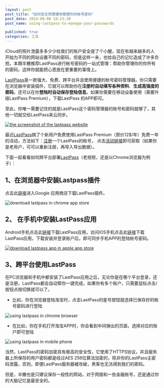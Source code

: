 ```yaml
---
layout: post
post_title: "如何安全而便捷地管理你的帐号密码"
post_date: 2014-09-08 10:23:30
post_name: using-lastpass-to-manage-your-passwords

published: true
categories: 工具
---
```




iCloud的照片泄露多多少少给我们的账户安全提了个小醒，现在有越来越多的人开始为不同的网站设置不同的密码，但是这样一来，也给自己的记忆造成了许多负担。本期半撇推荐LastPass进行帐号密码的一站式管理：帮助你管理你的你所有的密码，这样你就能把心思放在更重要的事情上。

[LastPlass](https://lastpass.com/)是一款强大、免费、跨平台并且使用便捷的帐号密码管理器。你只需要在浏览器中安装插件，它就可以帮助你在**注册时自动填写各种资料**、**生成高强度的密码**，还可以在你**登陆时自动保存登陆信息**。如果你需要在移动设备使用（需要升级LastPass Premium），下载LastPass 的APP即可。

至此，你唯一需要记住的就是LastPass这个密码管理器的账号和密码就够了，其他一切就交给LastPass来云同步。

[![the screenshot of the lastpass website](http://7arnhx.com1.z0.glb.clouddn.com/wp-content/uploads/2014/09/the-screenshot-of-the-lastpass-website-600x304.jpg)](http://7arnhx.com1.z0.glb.clouddn.com/wp-content/uploads/2014/09/the-screenshot-of-the-lastpass-website.jpg)

最近[LastPass](https://lastpass.com/)搞了个新用户免费使用LastPass Premium（原价12$/年）免费一年的活动，方法如下：[注册](https://lastpass.com/create_account.php?fromloginpage=1)一个LastPass的帐号， 点击[活动链接](https://lastpass.com/promo.php?n=AppSumo&amp;h=5395864c42a0ae0fe571f914852e9dd2bc5b5b218e9d15bee277029d8d0a81c5)即可获取（如果你是老用户，可可以重新注册，再导入导出数据）。

下面一起看看如何跨平台部署[LastPass](https://lastpass.com/)（老规矩，还是以Chrome浏览器为例子）：

## 1、在浏览器中安装Lastpass插件

点击此[链接](https://chrome.google.com/webstore/detail/lastpass-free-password-ma/hdokiejnpimakedhajhdlcegeplioahd?utm_source=chrome-ntp-icon)进入Google 应用商店下载LastPass插件。

![download lastpass in chrome app store](http://7arnhx.com1.z0.glb.clouddn.com/wp-content/uploads/2014/09/download-lastpass-in-chrome-app-store-600x278.jpg)

## 2、 在手机中安装LastPass应用

Android手机点击此[链接](https://play.google.com/store/apps/details?id=com.lastpass.lpandroid&amp;hl=en)下载LastPass应用，访问IOS手机点击此[链接](https://itunes.apple.com/app/id324613447)下载LastPass应用，下载安装并登录账户后，即可同步手机APP的登陆帐号密码。

[![download lastpass app in apple app store](http://7arnhx.com1.z0.glb.clouddn.com/wp-content/uploads/2014/09/download-lastpass-app-in-apple-app-store-600x257.jpg)](http://7arnhx.com1.z0.glb.clouddn.com/wp-content/uploads/2014/09/download-lastpass-app-in-apple-app-store.jpg)

## 3、跨平台使用LastPass

在PC浏览器和手机中都安装了LastPass应用之后，无论你是在哪个平台登录，还是注册，LastPass都会自动帮你一键完成，如果你有多个账户，只需要鼠标点击/按钮点按切换就可以了。

*   比如，你在浏览器登陆淘宝时，点击LastPass的星号按钮就选择已保存好的帐号密码进行登陆

![using lastpass in chrome browser](http://7arnhx.com1.z0.glb.clouddn.com/wp-content/uploads/2014/09/using-lastpass-in-chrome-browser-600x287.jpg)

*   在比如，你在手机打开淘宝APP时，你会看到中间弹出的页面，选择对应的账户即可登陆

![using lastpass in mobile phone](http://7arnhx.com1.z0.glb.clouddn.com/wp-content/uploads/2014/09/using-lastpass-in-mobile-phone-360x600.jpg)

当然，LastPass的密码加密具有极高的安全性，它使用了HTTPS协议，并且服务器上所保存的用户密码都是经过AES 256位算法加密的，除非你的LastPass主密码泄露，否则，即便LastPass服务器被攻破，黑客也无法得到我们的密码。

但是，半撇也是只建议保存一般性的网站，对于网银和一些金融账号，还是通过你的大脑记忆是最安全的。

